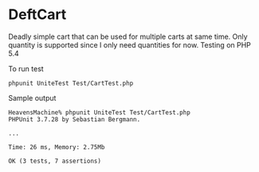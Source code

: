DeftCart
========

Deadly simple cart that can be used for multiple carts at same time. Only quantity is supported since I only need quantities for now.
Testing on PHP 5.4 



To run test

```
phpunit UniteTest Test/CartTest.php
```

Sample output

```
HeavensMachine% phpunit UniteTest Test/CartTest.php                   
PHPUnit 3.7.28 by Sebastian Bergmann.

...

Time: 26 ms, Memory: 2.75Mb

OK (3 tests, 7 assertions)
```
